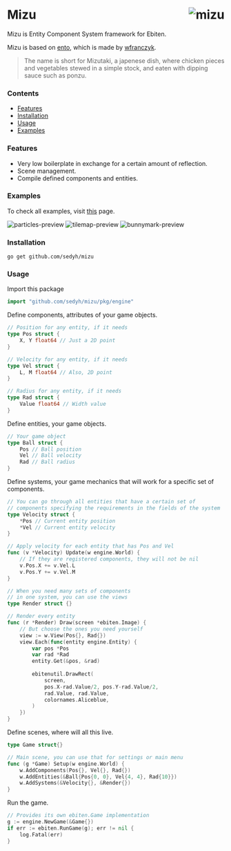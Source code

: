 # <img align="right" src="https://user-images.githubusercontent.com/19890545/147574976-97120058-08c8-4969-ab72-b5db18571635.png" alt="mizu" title="mizu" /> Mizu

Mizu is Entity Component System framework for Ebiten.

Mizu is based on [ento](https://github.com/wfranczyk/ento), which is made by [wfranczyk](https://github.com/wfranczyk). 

> The name is short for Mizutaki, a japenese dish,
> where chicken pieces and vegetables stewed in a
> simple stock, and eaten with dipping sauce such
> as ponzu.

### Contents

- [Features](#features)
- [Installation](#installation)
- [Usage](#usage)
- [Examples](#examples)

### Features

- Very low boilerplate in exchange for a certain amount of reflection.
- Scene management.
- Compile defined components and entities.

### Examples

To check all examples, visit [this](https://github.com/sedyh/mizu/tree/master/examples) page.

![particles-preview](https://user-images.githubusercontent.com/19890545/149218102-290ebacd-6cb6-472d-836f-462d4977f1c0.gif)
![tilemap-preview](https://user-images.githubusercontent.com/19890545/149233216-652ad973-4942-494f-a790-5ff059f10559.gif)
![bunnymark-preview](https://user-images.githubusercontent.com/19890545/149235154-52da3044-363e-491a-a25e-80915c5b8df4.gif)

### Installation

```
go get github.com/sedyh/mizu
```

### Usage

Import this package

```go
import "github.com/sedyh/mizu/pkg/engine"
```

Define components, attributes of your game objects.

```go
// Position for any entity, if it needs
type Pos struct {
    X, Y float64 // Just a 2D point
}

// Velocity for any entity, if it needs
type Vel struct {
    L, M float64 // Also, 2D point
}

// Radius for any entity, if it needs
type Rad struct {
    Value float64 // Width value
}
```

Define entities, your game objects.

```go
// Your game object
type Ball struct {
    Pos // Ball position
    Vel // Ball velocity
    Rad // Ball radius
}
```

Define systems, your game mechanics that will work for a 
specific set of components.

```go
// You can go through all entities that have a certain set of 
// components specifying the requirements in the fields of the system
type Velocity struct {
    *Pos // Current entity position
    *Vel // Current entity velocity
}

// Apply velocity for each entity that has Pos and Vel
func (v *Velocity) Update(w engine.World) {
    // If they are registered components, they will not be nil
    v.Pos.X += v.Vel.L
    v.Pos.Y += v.Vel.M
}

// When you need many sets of components
// in one system, you can use the views
type Render struct {}

// Render every entity
func (r *Render) Draw(screen *ebiten.Image) {
    // But choose the ones you need yourself
    view := w.View(Pos{}, Rad{})
    view.Each(func(entity engine.Entity) {
        var pos *Pos
        var rad *Rad
        entity.Get(&pos, &rad)
        
        ebitenutil.DrawRect(
            screen,
            pos.X-rad.Value/2, pos.Y-rad.Value/2,
            rad.Value, rad.Value,
            colornames.Aliceblue,
        )
    })
}
```

Define scenes, where will all this live.

```go
type Game struct{}

// Main scene, you can use that for settings or main menu
func (g *Game) Setup(w engine.World) {
    w.AddComponents(Pos{}, Vel{}, Rad{})
    w.AddEntities(&Ball{Pos{0, 0}, Vel{4, 4}, Rad{10}})
    w.AddSystems(&Velocity{}, &Render{})
}
```

Run the game.

```go
// Provides its own ebiten.Game implementation
g := engine.NewGame(&Game{})
if err := ebiten.RunGame(g); err != nil {
	log.Fatal(err)
}
```

